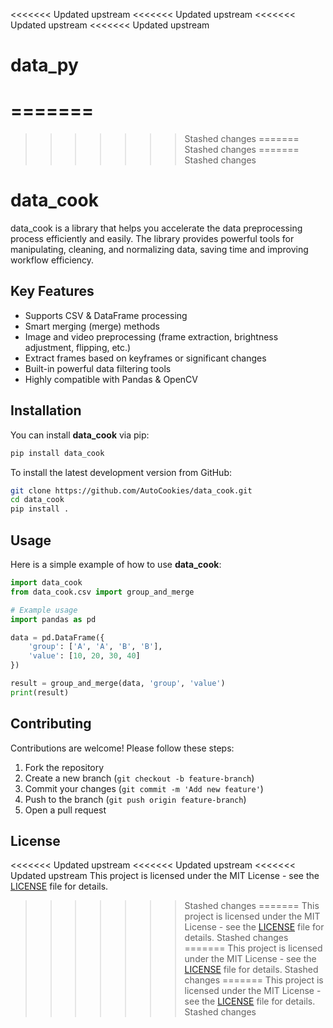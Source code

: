<<<<<<< Updated upstream
<<<<<<< Updated upstream
<<<<<<< Updated upstream
<<<<<<< Updated upstream
# data_py
 
=======
=======
>>>>>>> Stashed changes
=======
>>>>>>> Stashed changes
=======
>>>>>>> Stashed changes
# data_cook

data_cook is a library that helps you accelerate the data preprocessing process efficiently and easily. The library provides powerful tools for manipulating, cleaning, and normalizing data, saving time and improving workflow efficiency.

## Key Features
- Supports CSV & DataFrame processing
- Smart merging (merge) methods
- Image and video preprocessing (frame extraction, brightness adjustment, flipping, etc.)
- Extract frames based on keyframes or significant changes
- Built-in powerful data filtering tools
- Highly compatible with Pandas & OpenCV

## Installation
You can install **data_cook** via pip:
```sh
pip install data_cook
```
To install the latest development version from GitHub:
```sh
git clone https://github.com/AutoCookies/data_cook.git
cd data_cook
pip install .
```

## Usage
Here is a simple example of how to use **data_cook**:
```python
import data_cook
from data_cook.csv import group_and_merge

# Example usage
import pandas as pd

data = pd.DataFrame({
    'group': ['A', 'A', 'B', 'B'],
    'value': [10, 20, 30, 40]
})

result = group_and_merge(data, 'group', 'value')
print(result)
```

## Contributing
Contributions are welcome! Please follow these steps:
1. Fork the repository
2. Create a new branch (`git checkout -b feature-branch`)
3. Commit your changes (`git commit -m 'Add new feature'`)
4. Push to the branch (`git push origin feature-branch`)
5. Open a pull request

## License
<<<<<<< Updated upstream
<<<<<<< Updated upstream
<<<<<<< Updated upstream
This project is licensed under the MIT License - see the [LICENSE](LICENSE) file for details.
>>>>>>> Stashed changes
=======
This project is licensed under the MIT License - see the [LICENSE](LICENSE) file for details.
>>>>>>> Stashed changes
=======
This project is licensed under the MIT License - see the [LICENSE](LICENSE) file for details.
>>>>>>> Stashed changes
=======
This project is licensed under the MIT License - see the [LICENSE](LICENSE) file for details.
>>>>>>> Stashed changes
